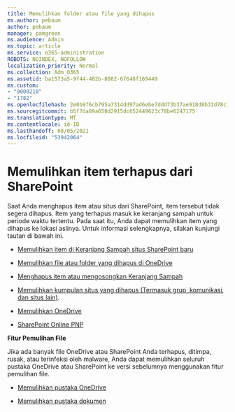 ```yaml
---
title: Memulihkan folder atau file yang dihapus
ms.author: pebaum
author: pebaum
manager: pamgreen
ms.audience: Admin
ms.topic: article
ms.service: o365-administration
ROBOTS: NOINDEX, NOFOLLOW
localization_priority: Normal
ms.collection: Adm_O365
ms.assetid: ba1573a5-9f44-482b-8082-6f648f169449
ms.custom:
- "9000210"
- "1782"
ms.openlocfilehash: 2e0b9f6cb795a7314dd97ad6ebe7ddd73b37ae918d8b31d78c150945c8a9dfd1
ms.sourcegitcommit: b5f7da89a650d2915dc652449623c78be6247175
ms.translationtype: MT
ms.contentlocale: id-ID
ms.lasthandoff: 08/05/2021
ms.locfileid: "53942064"
---
```

# <a name="restore-deleted-items-from-sharepoint"></a>Memulihkan item terhapus dari SharePoint

Saat Anda menghapus item atau situs dari SharePoint, item tersebut tidak segera dihapus. Item yang terhapus masuk ke keranjang sampah untuk periode waktu tertentu. Pada saat itu, Anda dapat memulihkan item yang dihapus ke lokasi aslinya. Untuk informasi selengkapnya, silakan kunjungi tautan di bawah ini.

- [Memulihkan item di Keranjang Sampah situs SharePoint baru](https://support.microsoft.com/office/restore-items-in-the-recycle-bin-that-were-deleted-from-sharepoint-or-teams-6df466b6-55f2-4898-8d6e-c0dff851a0be)

- [Memulihkan file atau folder yang dihapus di OneDrive](https://support.office.com/article/Restore-deleted-files-or-folders-in-OneDrive-949ada80-0026-4db3-a953-c99083e6a84f)

- [Menghapus item atau mengosongkan Keranjang Sampah](https://support.office.com/article/delete-items-or-empty-the-recycle-bin-of-a-sharepoint-site-2e713599-d13e-40d6-96dc-66f0a366f74e#ID0EAADAAA=Online)

- [Memulihkan kumpulan situs yang dihapus (Termasuk grup, komunikasi, dan situs lain)](https://docs.microsoft.com/sharepoint/restore-deleted-site-collection ).

- [Memulihkan OneDrive](https://docs.microsoft.com/onedrive/restore-deleted-onedrive)

- [SharePoint Online PNP](https://docs.microsoft.com/powershell/sharepoint/sharepoint-pnp/sharepoint-pnp-cmdlets?view=sharepoint-ps)

**Fitur Pemulihan File**

Jika ada banyak file OneDrive atau SharePoint Anda terhapus, ditimpa, rusak, atau terinfeksi oleh malware, Anda dapat memulihkan seluruh pustaka OneDrive atau SharePoint ke versi sebelumnya menggunakan fitur pemulihan file.

- [Memulihkan pustaka OneDrive](https://support.office.com/article/restore-your-onedrive-fa231298-759d-41cf-bcd0-25ac53eb8a150)

- [Memulihkan pustaka dokumen](https://support.office.com/article/restore-a-document-library-317791c3-8bd0-4dfd-8254-3ca90883d39a)
